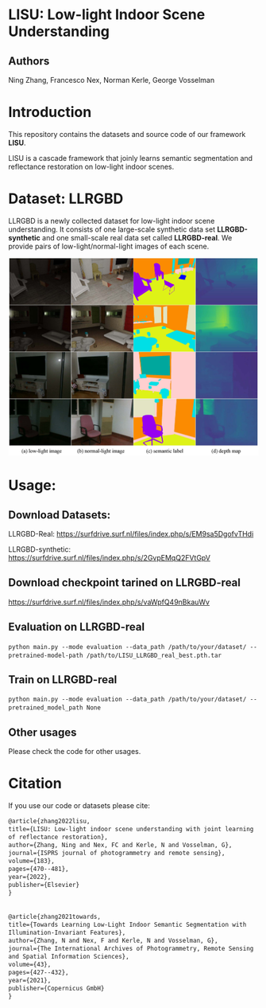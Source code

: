 # LISU: Low-light Indoor Scene Understanding

## Authors
Ning Zhang, Francesco Nex, Norman Kerle, George Vosselman

# Introduction
This repository contains the datasets and source code of our framework **LISU**.

LISU is a cascade framework that joinly learns semantic segmentation and reflectance restoration on low-light indoor scenes.

# Dataset: LLRGBD
LLRGBD is a newly collected dataset for low-light indoor scene understanding. It consists
of one large-scale synthetic data set **LLRGBD-synthetic** and one small-scale
real data set called **LLRGBD-real**. We provide pairs of low-light/normal-light images of each scene.

![dataset samples](pic/fig_samples.jpg)


# Usage:
## Download Datasets:
LLRGBD-Real: https://surfdrive.surf.nl/files/index.php/s/EM9sa5DgofvTHdi

LLRGBD-synthetic: https://surfdrive.surf.nl/files/index.php/s/2GvpEMqQ2FVtGpV


## Download checkpoint tarined on LLRGBD-real
https://surfdrive.surf.nl/files/index.php/s/vaWpfQ49nBkauWv

## Evaluation on LLRGBD-real
`python main.py --mode evaluation --data_path /path/to/your/dataset/ --pretrained-model-path /path/to/LISU_LLRGBD_real_best.pth.tar`

## Train on LLRGBD-real
`python main.py --mode evaluation --data_path /path/to/your/dataset/ --pretrained_model_path None`

## Other usages
Please check the code for other usages.


# Citation
If you use our code or datasets please cite:
	
	@article{zhang2022lisu,
    title={LISU: Low-light indoor scene understanding with joint learning of reflectance restoration},
    author={Zhang, Ning and Nex, FC and Kerle, N and Vosselman, G},
    journal={ISPRS journal of photogrammetry and remote sensing},
    volume={183},
    pages={470--481},
    year={2022},
    publisher={Elsevier}
	}
    
	
	@article{zhang2021towards,
    title={Towards Learning Low-Light Indoor Semantic Segmentation with Illumination-Invariant Features},
    author={Zhang, N and Nex, F and Kerle, N and Vosselman, G},
    journal={The International Archives of Photogrammetry, Remote Sensing and Spatial Information Sciences},
    volume={43},
    pages={427--432},
    year={2021},
    publisher={Copernicus GmbH}
    }